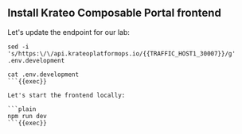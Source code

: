## Install Krateo Composable Portal frontend

Let's update the endpoint for our lab:

```plain
sed -i 's/https:\/\/api.krateoplatformops.io/{{TRAFFIC_HOST1_30007}}/g' .env.development

cat .env.development
```{{exec}}

Let's start the frontend locally:

```plain
npm run dev
```{{exec}}
